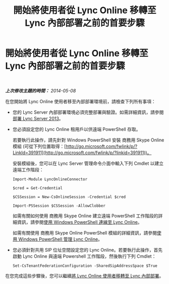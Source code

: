 ﻿---
title: 開始將使用者從 Lync Online 移轉至 Lync 內部部署之前的首要步驟
TOCTitle: 開始將使用者從 Lync Online 移轉至 Lync 內部部署之前的首要步驟
ms:assetid: 98245b04-ded4-4186-8da3-ba1c554b5c39
ms:mtpsurl: https://technet.microsoft.com/zh-tw/library/Dn689118(v=OCS.15)
ms:contentKeyID: 62247315
ms.date: 08/10/2015
mtps_version: v=OCS.15
ms.translationtype: HT
---

# 開始將使用者從 Lync Online 移轉至 Lync 內部部署之前的首要步驟

 

_**上次修改主題的時間：** 2014-05-08_

在您開始將 Lync Online 使用者移至內部部署環境前，請檢查下列所有事項：

  - 您的 Lync Server 內部部署環境必須完整部署與驗證。如需詳細資訊，請參閱[部署 Lync Server 2013](lync-server-2013-deploying-lync-server.md)。

  - 您必須設定您的 Lync Online 租用戶以供遠端 PowerShell 存取。
    
    若要執行此操作，請先針對 Windows PowerShell 安裝 商務用 Skype Online 模組 (可從下列位置取得：[http://go.microsoft.com/fwlink/p/?LinkId=391911](http://go.microsoft.com/fwlink/p/?linkid=391911))。
    
    安裝模組後，您可以在 Lync Server 管理命令介面中輸入下列 Cmdlet 以建立遠端工作階段：
    
        Import-Module LyncOnlineConnector
    
        $cred = Get-Credential
    
        $CSSession = New-CsOnlineSession -Credential $cred
    
        Import-PSSession $CSSession -AllowClobber
    
    如需有關如何使用 商務用 Skype Online 建立遠端 PowerShell 工作階段的詳細資訊，請參閱[使用 Windows PowerShell 連線至 Lync Online](https://docs.microsoft.com/en-us/SkypeForBusiness/set-up-your-computer-for-windows-powershell/set-up-your-computer-for-windows-powershell)。
    
    如需有關使用 商務用 Skype Online PowerShell 模組的詳細資訊，請參閱[使用 Windows PowerShell 管理 Lync Online](https://docs.microsoft.com/en-us/SkypeForBusiness/set-up-your-computer-for-windows-powershell/set-up-your-computer-for-windows-powershell)。

  - 您必須針對共用 SIP 位址空間設定您的 Lync Online。若要執行此操作，首先啟動 Lync Online 與遠端 Powershell 工作階段，然後執行下列 Cmdlet：
    
        Set-CsTenantFederationConfiguration -SharedSipAddressSpace $True

在您完成這些步驟後，您可以繼續[將 Lync Online 使用者移轉至 Lync 內部部署](lync-server-2013-migrating-lync-online-users-to-lync-on-premises.md)。

